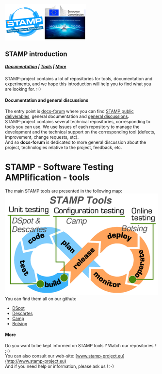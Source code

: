 ![DBug - STAMP Product - European Commission - H2020](docs/images/logo_readme_md.png)
## STAMP introduction ##
##### [Documentation](#documentation-and-general-discussions) | [Tools](#stamp-tools) | [More](#more) #####
STAMP-project contains a lot of repositories for tools, documentation and experiments,
and we hope this introduction will help you to find what you are looking for. :-)


#### Documentation and general discussions ####
The entry point is [docs-forum](http://github.com/STAMP-project/docs-forum) where you can find
[STAMP public deliverables](docs), general documentation and [general discussions](https://github.com/STAMP-project/docs-forum/issues).  
STAMP-project contains several technical repositories, corresponding to tools you
can use. We use Issues of each repository to manage the
development and the technical support on the corresponding tool (defects, improvement,
change requests, etc).  
And so **docs-forum** is dedicated to more general discussion about the project,
technologies relative to the project, feedback, etc.


# STAMP - Software Testing AMPlification - tools #
The main STAMP tools are presented in the following map:  
![STAMP tools in DevOps](docs/images/devops_stamp_tools.png)  
You can find them all on our github:  
* [DSpot](http://github.com/STAMP-project/dspot)
* [Descartes](http://github.com/STAMP-project/pitest-descartes)
* [Camp](http://github.com/STAMP-project/camp)
* [Botsing](http://github.com/STAMP-project/botsing)


#### More ####
Do you want to be kept informed on STAMP tools ? Watch our repositories ! ;-)  
You can also consult our web-site: [www.stamp-project.eu](http://www.stamp-project.eu)  
And if you need help or information, please ask us ! :-)
